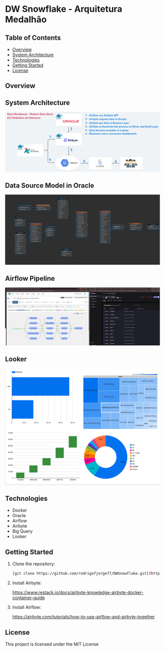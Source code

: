 # DW Snowflake - Arquitetura Medalhão

## Table of Contents
- [Overview](#overview)
- [System Architecture](#system-architecture)
- [Technologies](#technologies)
- [Getting Started](#getting-started)
- [License](#license)

## Overview


## System Architecture

![System Architecture](https://github.com/rodrigofjorge77/DWBQ/blob/main/assets/architecture.png)

## Data Source Model in Oracle

![System Architecture](https://github.com/rodrigofjorge77/DWSnowflake/blob/main/Assets/schema%20das%20tabelas%20na%20orgiem.png)

## Airflow Pipeline

![System Architecture](https://github.com/rodrigofjorge77/DWBQ/blob/main/assets/airflow_airbyte2.png)

## Looker

![System Architecture](https://github.com/rodrigofjorge77/DWBQ/blob/main/assets/looker.png)

## Technologies

- Docker
- Oracle
- Airflow
- Airbyte
- Big Query
- Looker

## Getting Started

1. Clone the repository:
    ```bash
    [git clone https://github.com/rodrigofjorge77/DWSnowflake.git](https://github.com/rodrigofjorge77/DWBQ.git)
    ```

2. Install Airbyte:  

    https://www.restack.io/docs/airbyte-knowledge-airbyte-docker-container-guide

3. Install Airflow:  

    https://airbyte.com/tutorials/how-to-use-airflow-and-airbyte-together
   
## License

This project is licensed under the MIT License

